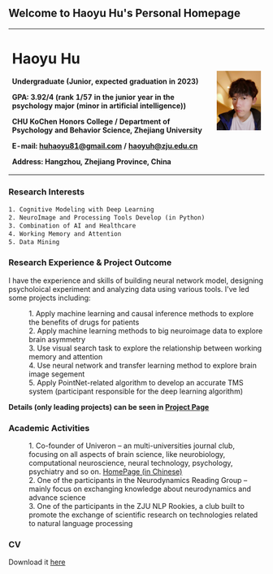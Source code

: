## Welcome to Haoyu Hu's Personal Homepage

<table border="0">
  <tr>
    <td width="80%">
      <h1>Haoyu Hu</h1>
      <p><b>Undergraduate (Junior, expected graduation in 2023)</b></p>
      <p><b>GPA: 3.92/4 (rank 1/57 in the junior year in the psychology major (minor in artificial intelligence))</b></p>
      <p><b>CHU KoChen Honors College / Department of Psychology and Behavior Science, Zhejiang University</b></p>
      <p><b>E-mail: <a href="mailto: huhaoyu81@gmail.com">huhaoyu81@gmail.com</a> / <a href="mailto: haoyuh@zju.edu.cn">haoyuh@zju.edu.cn</a></b></p>
      <p><b>Address: Hangzhou, Zhejiang Province, China</b></p>
    </td>
    <td width="20%">
      <img src="https://github.com/Haoyu-Hu/Haoyu-Hu.github.io/raw/main/self_photo.jpg" width="100%">  
    </td>
  </tr>
</table>

### Research Interests
```
1. Cognitive Modeling with Deep Learning
2. NeuroImage and Processing Tools Develop (in Python)
3. Combination of AI and Healthcare
4. Working Memory and Attention
5. Data Mining
```

### Research Experience & Project Outcome

I have the experience and skills of building neural network model, designing psycholoical experiment and analyzing data using various tools. I've led some projects including:
<dl>
<dd>1. Apply machine learning and causal inference methods to explore the benefits of drugs for patients</dd>
<dd>2. Apply machine learning methods to big neuroimage data to explore brain asymmetry</dd>
<dd>3. Use visual search task to explore the relationship between working memory and attention</dd>
<dd>4. Use neural network and transfer learning method to explore brain image segement</dd>
<dd>5. Apply PointNet-related algorithm to develop an accurate TMS system (participant responsible for the deep learning algorithm)</dd>
</dl>
<p><b><b>Details (only leading projects) can be seen in <a href="https://haoyu-hu.github.io/Project">Project Page</a></b></b></p>

### Academic Activities

<dl>
<dd>1. Co-founder of Univeron – an multi-universities journal club, focusing on all aspects of brain science, like neurobiology,
computational neuroscience, neural technology, psychology, psychiatry and so on.
  <a href="https://univeron.notion.site/univeron/Univeron-76ad788f215440b59b1ee1e369b9ca8d">HomePage (in Chinese)</a> </dd>
<dd>2. One of the participants in the Neurodynamics Reading Group – mainly focus on exchanging knowledge about
neurodynamics and advance science</dd>
<dd>3. One of the participants in the ZJU NLP Rookies, a club built to promote the exchange of scientific research on
technologies related to natural language processing</dd>
</dl>

### CV
Download it [here](Haoyu_Hu_CV_git.pdf)
